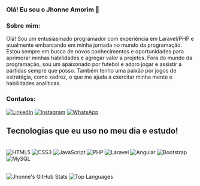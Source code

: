 ### Olá! Eu sou o Jhonne Amorim 👋

### Sobre mim:
Olá! Sou um entusiasmado programador com experiência em Laravel/PHP e atualmente embarcando em minha jornada no mundo da programação. Estou sempre em busca de novos conhecimentos e oportunidades para aprimorar minhas habilidades e agregar valor a projetos.
Fora do mundo da programação, sou um apaixonado por futebol e adoro jogar e assistir a partidas sempre que posso. Também tenho uma paixão por jogos de estratégia, como xadrez, o que me ajuda a exercitar minha mente e habilidades analíticas.

### Contatos:

[![LinkedIn](https://img.shields.io/badge/LinkedIn-%230077B5.svg?&style=flat-square&logo=linkedin&logoColor=white)](https://www.linkedin.com/in/jhonne-amorim-oliveira-b8b95a243/)
[![Instagram](https://img.shields.io/badge/Instagram-E4405F?style=flat-square&logo=instagram&logoColor=white)](https://www.instagram.com/jhonne_a_o/)
[![WhatsApp](https://img.shields.io/badge/WhatsApp-25D366?style=flat-square&logo=whatsapp&logoColor=white)](https://wa.me/5585984570274)

## Tecnologias que eu uso no meu dia e estudo!
<div style="display: inline_block"><br/>
  <img align="center" alt="HTML5" src="https://img.icons8.com/color/48/000000/html-5.png"/>
   <img align="center" alt="CSS3" src="https://img.icons8.com/color/48/000000/css3.png"/>
    <img align="center" alt="JavaScript" src="https://img.icons8.com/color/48/000000/javascript.png"/>
      <img align="center" alt="PHP" src="https://img.icons8.com/dusk/64/000000/php-logo.png"/>
       <img align="center" alt="Laravel" src="https://img.icons8.com/fluency/48/000000/laravel.png"/>
        <img align="center" alt="Angular" src="https://img.icons8.com/color/48/000000/angularjs.png"/>
          <img align="center" alt="Bootstrap" src="https://img.icons8.com/color/48/000000/bootstrap.png"/>
            <img align="center" alt="MySQL" src="https://img.icons8.com/fluency/50/000000/mysql-logo.png"/>
</div><br/>

![Jhonne's GitHub Stats](https://github-readme-stats.vercel.app/api?username=JhonneAmorim&show_icons=true&theme=radical)
![Top Languages](https://github-readme-stats.vercel.app/api/top-langs/?username=JhonneAmorim&layout=compact&theme=radical)



